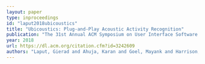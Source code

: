```yaml
---
layout: paper
type: inproceedings
id: "laput2018ubicoustics"
title: "Ubicoustics: Plug-and-Play Acoustic Activity Recognition"
publication: "The 31st Annual ACM Symposium on User Interface Software and Technology"
year: 2018
url: https://dl.acm.org/citation.cfm?id=3242609
authors: "Laput, Gierad and Ahuja, Karan and Goel, Mayank and Harrison, Chris"
---
```


